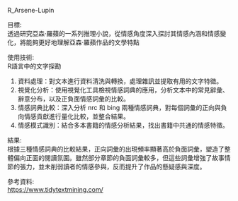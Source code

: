R_Arsene-Lupin  

目標:  
透過研究亞森‧羅蘋的一系列推理小說，從情感角度深入探討其情感內涵和情感變化，將能夠更好地理解亞森‧羅蘋作品的文學特點  

使用技術:  
R語言中的文字探勘  
1. 資料處理：對文本進行資料清洗與轉換，處理雜訊並提取有用的文字特徵。  
2. 視覺化分析：使用視覺化工具檢視情感詞典的應用，分析文本中的常見辭彙、辭意分布，以及正負面情感詞彙的比較。  
3. 情感詞典比較：深入分析 nrc 和 bing 兩種情感詞典，對每個詞彙的正向與負向情感貢獻進行量化比較，並整合結果。  
4. 情感模式識別：結合多本書籍的情感分析結果，找出書籍中共通的情感特徵。  
  
結果:  
根據三種情感詞典的比較結果，正向詞彙的出現頻率顯著高於負面詞彙，塑造了整體偏向正面的閱讀氛圍。雖然部分章節的負面詞彙較多，但這些詞彙增強了故事情節的張力，並未削弱讀者的情感參與，反而提升了作品的懸疑感與深度。

參考資料:  
https://www.tidytextmining.com/
